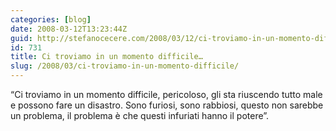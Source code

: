 ```yaml
---
categories: [blog]
date: 2008-03-12T13:23:44Z
guid: http://stefanocecere.com/2008/03/12/ci-troviamo-in-un-momento-difficile/
id: 731
title: Ci troviamo in un momento difficile…
slug: /2008/03/ci-troviamo-in-un-momento-difficile/
---
```


“Ci troviamo in un momento difficile, pericoloso, gli sta riuscendo tutto male e possono fare un disastro. Sono furiosi, sono rabbiosi, questo non sarebbe un problema, il problema è che questi infuriati hanno il potere”.